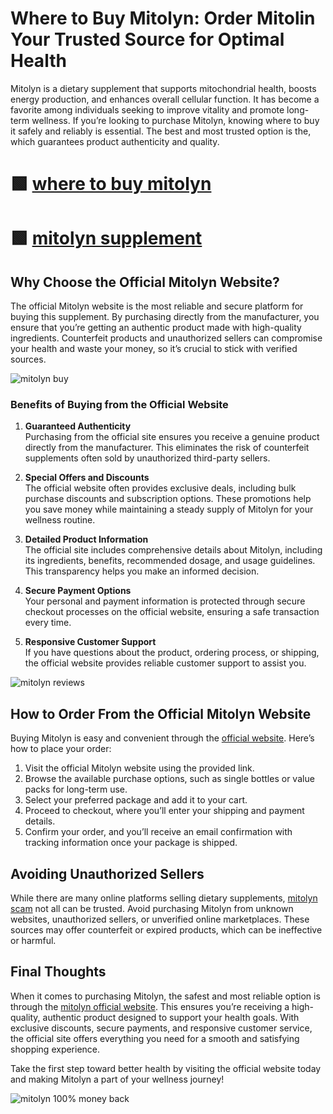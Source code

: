 
# Where to Buy Mitolyn: Order Mitolin Your Trusted Source for Optimal Health

Mitolyn is a dietary supplement that supports mitochondrial health, boosts energy production, and enhances overall cellular function. It has become a favorite among individuals seeking to improve vitality and promote long-term wellness. If you’re looking to purchase Mitolyn, knowing where to buy it safely and reliably is essential. The best and most trusted option is the, which guarantees product authenticity and quality.  

# 🟩 [where to buy mitolyn](https://sites.google.com/view/buy-mitolyn-official-website/)
# 🟩 [mitolyn supplement](https://sites.google.com/view/buy-mitolyn-official-website/)


## Why Choose the Official Mitolyn Website?  

The official Mitolyn website is the most reliable and secure platform for buying this supplement. By purchasing directly from the manufacturer, you ensure that you’re getting an authentic product made with high-quality ingredients. Counterfeit products and unauthorized sellers can compromise your health and waste your money, so it’s crucial to stick with verified sources.  

![mitolyn buy](https://github.com/user-attachments/assets/be42aaf2-4aa9-4c0c-becd-bcbc92cc4b7e)

### Benefits of Buying from the Official Website  

1. **Guaranteed Authenticity**  
   Purchasing from the official site ensures you receive a genuine product directly from the manufacturer. This eliminates the risk of counterfeit supplements often sold by unauthorized third-party sellers.  

2. **Special Offers and Discounts**  
   The official website often provides exclusive deals, including bulk purchase discounts and subscription options. These promotions help you save money while maintaining a steady supply of Mitolyn for your wellness routine.  

3. **Detailed Product Information**  
   The official site includes comprehensive details about Mitolyn, including its ingredients, benefits, recommended dosage, and usage guidelines. This transparency helps you make an informed decision.  

4. **Secure Payment Options**  
   Your personal and payment information is protected through secure checkout processes on the official website, ensuring a safe transaction every time.  

5. **Responsive Customer Support**  
   If you have questions about the product, ordering process, or shipping, the official website provides reliable customer support to assist you.  

![mitolyn reviews](https://github.com/user-attachments/assets/d3805db1-05a2-4716-88b7-71b00d04d718)

## How to Order From the Official Mitolyn Website  

Buying Mitolyn is easy and convenient through the [official website](https://sites.google.com/view/buy-mitolyn-official-website/). Here’s how to place your order:  

1. Visit the official Mitolyn website using the provided link.  
2. Browse the available purchase options, such as single bottles or value packs for long-term use.  
3. Select your preferred package and add it to your cart.  
4. Proceed to checkout, where you’ll enter your shipping and payment details.  
5. Confirm your order, and you’ll receive an email confirmation with tracking information once your package is shipped.  


## Avoiding Unauthorized Sellers  

While there are many online platforms selling dietary supplements, [mitolyn scam](https://github.com/mitolyn-discount-buy-official-website) not all can be trusted. Avoid purchasing Mitolyn from unknown websites, unauthorized sellers, or unverified online marketplaces. These sources may offer counterfeit or expired products, which can be ineffective or harmful.  



## Final Thoughts  


When it comes to purchasing Mitolyn, the safest and most reliable option is through the [mitolyn official website](https://github.com/mitolyn-discount-buy-official-website). This ensures you’re receiving a high-quality, authentic product designed to support your health goals. With exclusive discounts, secure payments, and responsive customer service, the official site offers everything you need for a smooth and satisfying shopping experience.  

Take the first step toward better health by visiting the official website today and making Mitolyn a part of your wellness journey!


![mitolyn 100% money back](https://github.com/user-attachments/assets/341d3b0c-35fd-4f7f-9363-46c6ad0fca6d)
